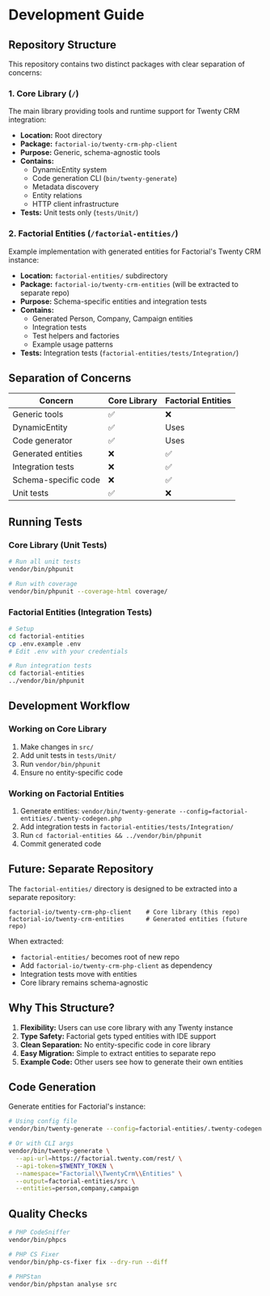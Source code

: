 # Development Guide

## Repository Structure

This repository contains two distinct packages with clear separation of concerns:

### 1. Core Library (`/`)

The main library providing tools and runtime support for Twenty CRM integration:

- **Location:** Root directory
- **Package:** `factorial-io/twenty-crm-php-client`
- **Purpose:** Generic, schema-agnostic tools
- **Contains:**
  - DynamicEntity system
  - Code generation CLI (`bin/twenty-generate`)
  - Metadata discovery
  - Entity relations
  - HTTP client infrastructure
- **Tests:** Unit tests only (`tests/Unit/`)

### 2. Factorial Entities (`/factorial-entities/`)

Example implementation with generated entities for Factorial's Twenty CRM instance:

- **Location:** `factorial-entities/` subdirectory
- **Package:** `factorial-io/twenty-crm-entities` (will be extracted to separate repo)
- **Purpose:** Schema-specific entities and integration tests
- **Contains:**
  - Generated Person, Company, Campaign entities
  - Integration tests
  - Test helpers and factories
  - Example usage patterns
- **Tests:** Integration tests (`factorial-entities/tests/Integration/`)

## Separation of Concerns

| Concern | Core Library | Factorial Entities |
|---------|--------------|-------------------|
| Generic tools | ✅ | ❌ |
| DynamicEntity | ✅ | Uses |
| Code generator | ✅ | Uses |
| Generated entities | ❌ | ✅ |
| Integration tests | ❌ | ✅ |
| Schema-specific code | ❌ | ✅ |
| Unit tests | ✅ | ❌ |

## Running Tests

### Core Library (Unit Tests)

```bash
# Run all unit tests
vendor/bin/phpunit

# Run with coverage
vendor/bin/phpunit --coverage-html coverage/
```

### Factorial Entities (Integration Tests)

```bash
# Setup
cd factorial-entities
cp .env.example .env
# Edit .env with your credentials

# Run integration tests
cd factorial-entities
../vendor/bin/phpunit
```

## Development Workflow

### Working on Core Library

1. Make changes in `src/`
2. Add unit tests in `tests/Unit/`
3. Run `vendor/bin/phpunit`
4. Ensure no entity-specific code

### Working on Factorial Entities

1. Generate entities: `vendor/bin/twenty-generate --config=factorial-entities/.twenty-codegen.php`
2. Add integration tests in `factorial-entities/tests/Integration/`
3. Run `cd factorial-entities && ../vendor/bin/phpunit`
4. Commit generated code

## Future: Separate Repository

The `factorial-entities/` directory is designed to be extracted into a separate repository:

```
factorial-io/twenty-crm-php-client    # Core library (this repo)
factorial-io/twenty-crm-entities      # Generated entities (future repo)
```

When extracted:
- `factorial-entities/` becomes root of new repo
- Add `factorial-io/twenty-crm-php-client` as dependency
- Integration tests move with entities
- Core library remains schema-agnostic

## Why This Structure?

1. **Flexibility:** Users can use core library with any Twenty instance
2. **Type Safety:** Factorial gets typed entities with IDE support
3. **Clean Separation:** No entity-specific code in core library
4. **Easy Migration:** Simple to extract entities to separate repo
5. **Example Code:** Other users see how to generate their own entities

## Code Generation

Generate entities for Factorial's instance:

```bash
# Using config file
vendor/bin/twenty-generate --config=factorial-entities/.twenty-codegen.php

# Or with CLI args
vendor/bin/twenty-generate \
  --api-url=https://factorial.twenty.com/rest/ \
  --api-token=$TWENTY_TOKEN \
  --namespace="Factorial\\TwentyCrm\\Entities" \
  --output=factorial-entities/src \
  --entities=person,company,campaign
```

## Quality Checks

```bash
# PHP CodeSniffer
vendor/bin/phpcs

# PHP CS Fixer
vendor/bin/php-cs-fixer fix --dry-run --diff

# PHPStan
vendor/bin/phpstan analyse src
```
